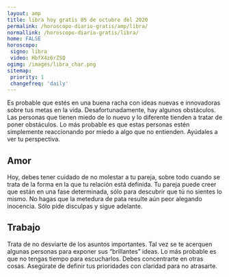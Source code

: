 ```yaml
---
layout: amp
title: libra hoy gratis 05 de octubre del 2020 
permalink: /horoscopo-diario-gratis/amp/libra/
normallink: /horoscopo-diario-gratis/libra/
home: FALSE
horoscopo:
 signo: libra
 video: HbfX4z6rZSQ
ogimg: /images/libra_char.png
sitemap:
 priority: 1
 changefreq: 'daily'
---
```



Es probable que estés en una buena racha con ideas nuevas e innovadoras sobre tus metas en la vida. Desafortunadamente, hay algunos obstáculos. Las personas que tienen miedo de lo nuevo y lo diferente tienden a tratar de poner obstáculos. Lo más probable es que estas personas estén simplemente reaccionando por miedo a algo que no entienden. Ayúdales a ver tu perspectiva.

## Amor

Hoy, debes tener cuidado de no molestar a tu pareja, sobre todo cuando se trata de la forma en la que tu relación está definida. Tu pareja puede creer que están en una fase determinada, sólo para descubrir que tú no sientes lo mismo. No hagas que la metedura de pata resulte aún peor alegando inocencia. Sólo pide disculpas y sigue adelante.

## Trabajo

Trata de no desviarte de los asuntos importantes. Tal vez se te acerquen algunas personas para exponer sus “brillantes” ideas. Lo más probable es que no tengas tiempo para escucharlos. Debes concentrarte en otras cosas. Asegúrate de definir tus prioridades con claridad para no atrasarte.